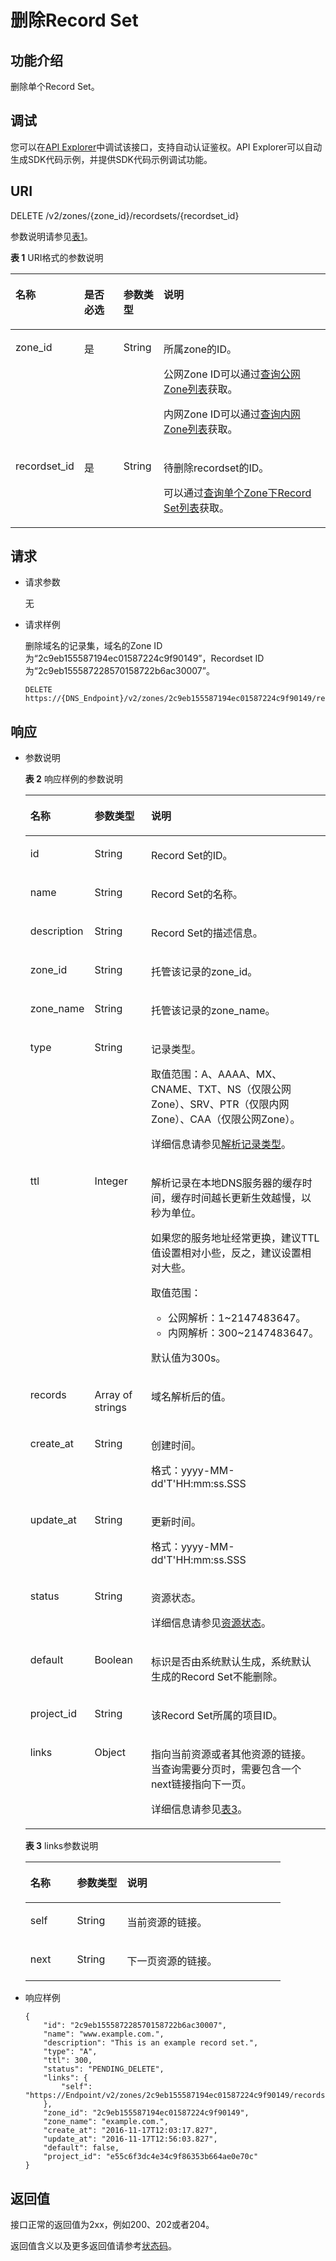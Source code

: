 # 删除Record Set<a name="dns_api_64005"></a>

## 功能介绍<a name="section49332166"></a>

删除单个Record Set。

## 调试<a name="section1062181918110"></a>

您可以在[API Explorer](https://apiexplorer.developer.huaweicloud.com/apiexplorer/doc?product=DNS&api=DeleteRecordSet)中调试该接口，支持自动认证鉴权。API Explorer可以自动生成SDK代码示例，并提供SDK代码示例调试功能。

## URI<a name="section41336317"></a>

DELETE /v2/zones/\{zone\_id\}/recordsets/\{recordset\_id\}

参数说明请参见[表1](#table52104579)。

**表 1**  URI格式的参数说明

<a name="table52104579"></a>
<table><thead align="left"><tr id="row50570707"><th class="cellrowborder" valign="top" width="19.878012198780123%" id="mcps1.2.5.1.1"><p id="p2586631"><a name="p2586631"></a><a name="p2586631"></a>名称</p>
</th>
<th class="cellrowborder" valign="top" width="12.748725127487251%" id="mcps1.2.5.1.2"><p id="p8190559"><a name="p8190559"></a><a name="p8190559"></a>是否必选</p>
</th>
<th class="cellrowborder" valign="top" width="12.80871912808719%" id="mcps1.2.5.1.3"><p id="p540664720479"><a name="p540664720479"></a><a name="p540664720479"></a>参数类型</p>
</th>
<th class="cellrowborder" valign="top" width="54.56454354564543%" id="mcps1.2.5.1.4"><p id="p59455556"><a name="p59455556"></a><a name="p59455556"></a>说明</p>
</th>
</tr>
</thead>
<tbody><tr id="row51170717"><td class="cellrowborder" valign="top" width="19.878012198780123%" headers="mcps1.2.5.1.1 "><p id="p51187411"><a name="p51187411"></a><a name="p51187411"></a>zone_id</p>
</td>
<td class="cellrowborder" valign="top" width="12.748725127487251%" headers="mcps1.2.5.1.2 "><p id="p52539597"><a name="p52539597"></a><a name="p52539597"></a>是</p>
</td>
<td class="cellrowborder" valign="top" width="12.80871912808719%" headers="mcps1.2.5.1.3 "><p id="p18406147194716"><a name="p18406147194716"></a><a name="p18406147194716"></a>String</p>
</td>
<td class="cellrowborder" valign="top" width="54.56454354564543%" headers="mcps1.2.5.1.4 "><p id="p27848947"><a name="p27848947"></a><a name="p27848947"></a>所属zone的ID。</p>
<p id="p1528562011414"><a name="p1528562011414"></a><a name="p1528562011414"></a>公网Zone ID可以通过<a href="查询公网Zone列表.md">查询公网Zone列表</a>获取。</p>
<p id="p22777371252"><a name="p22777371252"></a><a name="p22777371252"></a>内网Zone ID可以通过<a href="查询内网Zone列表.md">查询内网Zone列表</a>获取。</p>
</td>
</tr>
<tr id="row49313939"><td class="cellrowborder" valign="top" width="19.878012198780123%" headers="mcps1.2.5.1.1 "><p id="p35006119"><a name="p35006119"></a><a name="p35006119"></a>recordset_id</p>
</td>
<td class="cellrowborder" valign="top" width="12.748725127487251%" headers="mcps1.2.5.1.2 "><p id="p16923420"><a name="p16923420"></a><a name="p16923420"></a>是</p>
</td>
<td class="cellrowborder" valign="top" width="12.80871912808719%" headers="mcps1.2.5.1.3 "><p id="p3406204715472"><a name="p3406204715472"></a><a name="p3406204715472"></a>String</p>
</td>
<td class="cellrowborder" valign="top" width="54.56454354564543%" headers="mcps1.2.5.1.4 "><p id="p28619802"><a name="p28619802"></a><a name="p28619802"></a>待删除recordset的ID。</p>
<p id="p12406443193011"><a name="p12406443193011"></a><a name="p12406443193011"></a>可以通过<a href="查询单个Zone下Record-Set列表.md">查询单个Zone下Record Set列表</a>获取。</p>
</td>
</tr>
</tbody>
</table>

## 请求<a name="section36482533"></a>

-   请求参数

    无

-   请求样例

    删除域名的记录集，域名的Zone ID为“2c9eb155587194ec01587224c9f90149”，Recordset ID为“2c9eb155587228570158722b6ac30007”。

    ```
    DELETE https://{DNS_Endpoint}/v2/zones/2c9eb155587194ec01587224c9f90149/recordsets/2c9eb155587228570158722b6ac30007
    ```


## 响应<a name="section59907344"></a>

-   参数说明

    **表 2**  响应样例的参数说明

    <a name="table2027435217127"></a>
    <table><thead align="left"><tr id="rf63e3f73474e4c278a069c18f2cbda2e"><th class="cellrowborder" valign="top" width="18.33%" id="mcps1.2.4.1.1"><p id="a6ef51227cb264b32bebfc986d3e637d9"><a name="a6ef51227cb264b32bebfc986d3e637d9"></a><a name="a6ef51227cb264b32bebfc986d3e637d9"></a>名称</p>
    </th>
    <th class="cellrowborder" valign="top" width="19.259999999999998%" id="mcps1.2.4.1.2"><p id="ae4f0a65aa76a4fb1957074bb69d5dbdd"><a name="ae4f0a65aa76a4fb1957074bb69d5dbdd"></a><a name="ae4f0a65aa76a4fb1957074bb69d5dbdd"></a>参数类型</p>
    </th>
    <th class="cellrowborder" valign="top" width="62.41%" id="mcps1.2.4.1.3"><p id="a47bf2f8c9f504cc9bee2e5ec1257eb3f"><a name="a47bf2f8c9f504cc9bee2e5ec1257eb3f"></a><a name="a47bf2f8c9f504cc9bee2e5ec1257eb3f"></a>说明</p>
    </th>
    </tr>
    </thead>
    <tbody><tr id="rc4ac2a5267624f239ad9b1cd01768435"><td class="cellrowborder" valign="top" width="18.33%" headers="mcps1.2.4.1.1 "><p id="aed4e16cb934a49af80a35a677f91d92e"><a name="aed4e16cb934a49af80a35a677f91d92e"></a><a name="aed4e16cb934a49af80a35a677f91d92e"></a>id</p>
    </td>
    <td class="cellrowborder" valign="top" width="19.259999999999998%" headers="mcps1.2.4.1.2 "><p id="a5fe96ba32d0f47149f32f3ea7d4f05e6"><a name="a5fe96ba32d0f47149f32f3ea7d4f05e6"></a><a name="a5fe96ba32d0f47149f32f3ea7d4f05e6"></a>String</p>
    </td>
    <td class="cellrowborder" valign="top" width="62.41%" headers="mcps1.2.4.1.3 "><p id="a0b0a5c0cd1f24b55a29ecdb6066b3705"><a name="a0b0a5c0cd1f24b55a29ecdb6066b3705"></a><a name="a0b0a5c0cd1f24b55a29ecdb6066b3705"></a>Record Set的ID。</p>
    </td>
    </tr>
    <tr id="ra9e885d12b4d43428831752336a0d4c0"><td class="cellrowborder" valign="top" width="18.33%" headers="mcps1.2.4.1.1 "><p id="a32fb714b039b4a978222179f61a0f076"><a name="a32fb714b039b4a978222179f61a0f076"></a><a name="a32fb714b039b4a978222179f61a0f076"></a>name</p>
    </td>
    <td class="cellrowborder" valign="top" width="19.259999999999998%" headers="mcps1.2.4.1.2 "><p id="a83b8bc6a22eb48f087f3b842f1a177be"><a name="a83b8bc6a22eb48f087f3b842f1a177be"></a><a name="a83b8bc6a22eb48f087f3b842f1a177be"></a>String</p>
    </td>
    <td class="cellrowborder" valign="top" width="62.41%" headers="mcps1.2.4.1.3 "><p id="a3a0582b25e7f4c9c9028a0a082553e63"><a name="a3a0582b25e7f4c9c9028a0a082553e63"></a><a name="a3a0582b25e7f4c9c9028a0a082553e63"></a>Record Set的名称。</p>
    </td>
    </tr>
    <tr id="r8a5cb7251c6e4ad2aac8e92c1fc1c825"><td class="cellrowborder" valign="top" width="18.33%" headers="mcps1.2.4.1.1 "><p id="a2ba0b3a7490e4f8c9f2d001abc31b5fc"><a name="a2ba0b3a7490e4f8c9f2d001abc31b5fc"></a><a name="a2ba0b3a7490e4f8c9f2d001abc31b5fc"></a>description</p>
    </td>
    <td class="cellrowborder" valign="top" width="19.259999999999998%" headers="mcps1.2.4.1.2 "><p id="a590b27e6f7304033beb416c2615febf4"><a name="a590b27e6f7304033beb416c2615febf4"></a><a name="a590b27e6f7304033beb416c2615febf4"></a>String</p>
    </td>
    <td class="cellrowborder" valign="top" width="62.41%" headers="mcps1.2.4.1.3 "><p id="a6566187b31744bdfbfd273d05ada45cc"><a name="a6566187b31744bdfbfd273d05ada45cc"></a><a name="a6566187b31744bdfbfd273d05ada45cc"></a>Record Set的描述信息。</p>
    </td>
    </tr>
    <tr id="r6ff9dc233cc64b6eb856a2f2d4ecdfea"><td class="cellrowborder" valign="top" width="18.33%" headers="mcps1.2.4.1.1 "><p id="adb2e4a3dc5264bd194c9fdbb52d738f0"><a name="adb2e4a3dc5264bd194c9fdbb52d738f0"></a><a name="adb2e4a3dc5264bd194c9fdbb52d738f0"></a>zone_id</p>
    </td>
    <td class="cellrowborder" valign="top" width="19.259999999999998%" headers="mcps1.2.4.1.2 "><p id="a9a32df9951ea4e63a36979ffe7839125"><a name="a9a32df9951ea4e63a36979ffe7839125"></a><a name="a9a32df9951ea4e63a36979ffe7839125"></a>String</p>
    </td>
    <td class="cellrowborder" valign="top" width="62.41%" headers="mcps1.2.4.1.3 "><p id="a69a040838e314d9992462ec5cb23db6f"><a name="a69a040838e314d9992462ec5cb23db6f"></a><a name="a69a040838e314d9992462ec5cb23db6f"></a>托管该记录的zone_id。</p>
    </td>
    </tr>
    <tr id="r82492d1a4b134373ba3e3fb657f19346"><td class="cellrowborder" valign="top" width="18.33%" headers="mcps1.2.4.1.1 "><p id="ade468dd7e4d24dc2bc83795202c2e618"><a name="ade468dd7e4d24dc2bc83795202c2e618"></a><a name="ade468dd7e4d24dc2bc83795202c2e618"></a>zone_name</p>
    </td>
    <td class="cellrowborder" valign="top" width="19.259999999999998%" headers="mcps1.2.4.1.2 "><p id="ae9bad680780945638499d66748a089ee"><a name="ae9bad680780945638499d66748a089ee"></a><a name="ae9bad680780945638499d66748a089ee"></a>String</p>
    </td>
    <td class="cellrowborder" valign="top" width="62.41%" headers="mcps1.2.4.1.3 "><p id="af6bb9568887946fd83f837a9f67c9d35"><a name="af6bb9568887946fd83f837a9f67c9d35"></a><a name="af6bb9568887946fd83f837a9f67c9d35"></a>托管该记录的zone_name。</p>
    </td>
    </tr>
    <tr id="r58a2d0249a9d46608dceb58752487962"><td class="cellrowborder" valign="top" width="18.33%" headers="mcps1.2.4.1.1 "><p id="a6812a6c96d0b4f08ad96cd4aa92c29ef"><a name="a6812a6c96d0b4f08ad96cd4aa92c29ef"></a><a name="a6812a6c96d0b4f08ad96cd4aa92c29ef"></a>type</p>
    </td>
    <td class="cellrowborder" valign="top" width="19.259999999999998%" headers="mcps1.2.4.1.2 "><p id="a0cacd81f8e7247ed9b3e4b4a0d5a1c1a"><a name="a0cacd81f8e7247ed9b3e4b4a0d5a1c1a"></a><a name="a0cacd81f8e7247ed9b3e4b4a0d5a1c1a"></a>String</p>
    </td>
    <td class="cellrowborder" valign="top" width="62.41%" headers="mcps1.2.4.1.3 "><p id="a3db4aa6f5f604faeb111cc5b98a05bf9"><a name="a3db4aa6f5f604faeb111cc5b98a05bf9"></a><a name="a3db4aa6f5f604faeb111cc5b98a05bf9"></a>记录类型。</p>
    <p id="p160041663916"><a name="p160041663916"></a><a name="p160041663916"></a>取值范围：A、AAAA、MX、CNAME、TXT、NS（仅限公网Zone）、SRV、PTR（仅限内网Zone）、CAA（仅限公网Zone）。</p>
    <p id="zh-cn_topic_0037134404_p15442435577"><a name="zh-cn_topic_0037134404_p15442435577"></a><a name="zh-cn_topic_0037134404_p15442435577"></a>详细信息请参见<a href="枚举类型.md#section1188113824413">解析记录类型</a>。</p>
    </td>
    </tr>
    <tr id="r06be1132e6b544eaac47c6b6cae4af1d"><td class="cellrowborder" valign="top" width="18.33%" headers="mcps1.2.4.1.1 "><p id="abe5c52a6e2154f6391976aa80857198f"><a name="abe5c52a6e2154f6391976aa80857198f"></a><a name="abe5c52a6e2154f6391976aa80857198f"></a>ttl</p>
    </td>
    <td class="cellrowborder" valign="top" width="19.259999999999998%" headers="mcps1.2.4.1.2 "><p id="a57fe1965995b4f99a67c1c84d927f3b6"><a name="a57fe1965995b4f99a67c1c84d927f3b6"></a><a name="a57fe1965995b4f99a67c1c84d927f3b6"></a>Integer</p>
    </td>
    <td class="cellrowborder" valign="top" width="62.41%" headers="mcps1.2.4.1.3 "><p id="p123031523174010"><a name="p123031523174010"></a><a name="p123031523174010"></a>解析记录在本地DNS服务器的缓存时间，缓存时间越长更新生效越慢，以秒为单位。</p>
    <p id="p1030317233408"><a name="p1030317233408"></a><a name="p1030317233408"></a>如果您的服务地址经常更换，建议TTL值设置相对小些，反之，建议设置相对大些。</p>
    <p id="p1042612588514"><a name="p1042612588514"></a><a name="p1042612588514"></a>取值范围：</p>
    <a name="ul1526514741611"></a><a name="ul1526514741611"></a><ul id="ul1526514741611"><li>公网解析：1~2147483647。</li><li>内网解析：300~2147483647。</li></ul>
    <p id="p10651531171611"><a name="p10651531171611"></a><a name="p10651531171611"></a>默认值为300s。</p>
    </td>
    </tr>
    <tr id="r8cb1518cb4b84bf0b8115a7f4a8835c4"><td class="cellrowborder" valign="top" width="18.33%" headers="mcps1.2.4.1.1 "><p id="ae57bbd14742845c2aced32f030bc6a80"><a name="ae57bbd14742845c2aced32f030bc6a80"></a><a name="ae57bbd14742845c2aced32f030bc6a80"></a>records</p>
    </td>
    <td class="cellrowborder" valign="top" width="19.259999999999998%" headers="mcps1.2.4.1.2 "><p id="a5a480487a4fc42fa987d5ba2c6d920b9"><a name="a5a480487a4fc42fa987d5ba2c6d920b9"></a><a name="a5a480487a4fc42fa987d5ba2c6d920b9"></a>Array of strings</p>
    </td>
    <td class="cellrowborder" valign="top" width="62.41%" headers="mcps1.2.4.1.3 "><p id="a7ff6973b19f84ee5aa83b0967e0c2434"><a name="a7ff6973b19f84ee5aa83b0967e0c2434"></a><a name="a7ff6973b19f84ee5aa83b0967e0c2434"></a>域名解析后的值。</p>
    </td>
    </tr>
    <tr id="r93b32291d1e64da39452a8997fcda248"><td class="cellrowborder" valign="top" width="18.33%" headers="mcps1.2.4.1.1 "><p id="a9bc903f33fd54c9aa3b1f9d07ed6a31a"><a name="a9bc903f33fd54c9aa3b1f9d07ed6a31a"></a><a name="a9bc903f33fd54c9aa3b1f9d07ed6a31a"></a>create_at</p>
    </td>
    <td class="cellrowborder" valign="top" width="19.259999999999998%" headers="mcps1.2.4.1.2 "><p id="a55f1491f864c456eae0b254526eaf1f8"><a name="a55f1491f864c456eae0b254526eaf1f8"></a><a name="a55f1491f864c456eae0b254526eaf1f8"></a>String</p>
    </td>
    <td class="cellrowborder" valign="top" width="62.41%" headers="mcps1.2.4.1.3 "><p id="ab802d00a14d74a5abe323755a0c1a9c3"><a name="ab802d00a14d74a5abe323755a0c1a9c3"></a><a name="ab802d00a14d74a5abe323755a0c1a9c3"></a>创建时间。</p>
    <p id="zh-cn_topic_0037134404_p91253279589"><a name="zh-cn_topic_0037134404_p91253279589"></a><a name="zh-cn_topic_0037134404_p91253279589"></a>格式：yyyy-MM-dd'T'HH:mm:ss.SSS</p>
    </td>
    </tr>
    <tr id="rececad4599034fec9010552d92c3b3d1"><td class="cellrowborder" valign="top" width="18.33%" headers="mcps1.2.4.1.1 "><p id="ae3d53158cf0e4b0c81f9aeafbbf377a2"><a name="ae3d53158cf0e4b0c81f9aeafbbf377a2"></a><a name="ae3d53158cf0e4b0c81f9aeafbbf377a2"></a>update_at</p>
    </td>
    <td class="cellrowborder" valign="top" width="19.259999999999998%" headers="mcps1.2.4.1.2 "><p id="a1b01ca3627dc49c986c67d231de5c85f"><a name="a1b01ca3627dc49c986c67d231de5c85f"></a><a name="a1b01ca3627dc49c986c67d231de5c85f"></a>String</p>
    </td>
    <td class="cellrowborder" valign="top" width="62.41%" headers="mcps1.2.4.1.3 "><p id="acbcc47bca305436b8fb99d10b0de8765"><a name="acbcc47bca305436b8fb99d10b0de8765"></a><a name="acbcc47bca305436b8fb99d10b0de8765"></a>更新时间。</p>
    <p id="ab3462c7056cd417e81ff267a3ea46443"><a name="ab3462c7056cd417e81ff267a3ea46443"></a><a name="ab3462c7056cd417e81ff267a3ea46443"></a>格式：yyyy-MM-dd'T'HH:mm:ss.SSS</p>
    </td>
    </tr>
    <tr id="r18fd03e795cb427a953b0efb798cdc64"><td class="cellrowborder" valign="top" width="18.33%" headers="mcps1.2.4.1.1 "><p id="afe9aea31aae443be91d0a1ea8db8806d"><a name="afe9aea31aae443be91d0a1ea8db8806d"></a><a name="afe9aea31aae443be91d0a1ea8db8806d"></a>status</p>
    </td>
    <td class="cellrowborder" valign="top" width="19.259999999999998%" headers="mcps1.2.4.1.2 "><p id="a7f0d877c3b134d3bbaaa813571ef16fb"><a name="a7f0d877c3b134d3bbaaa813571ef16fb"></a><a name="a7f0d877c3b134d3bbaaa813571ef16fb"></a>String</p>
    </td>
    <td class="cellrowborder" valign="top" width="62.41%" headers="mcps1.2.4.1.3 "><p id="a9a68c20d53b843ed98875ccfce9781f4"><a name="a9a68c20d53b843ed98875ccfce9781f4"></a><a name="a9a68c20d53b843ed98875ccfce9781f4"></a>资源状态。</p>
    <p id="a6083e4f4301a476da8c39b9587e46bb9"><a name="a6083e4f4301a476da8c39b9587e46bb9"></a><a name="a6083e4f4301a476da8c39b9587e46bb9"></a>详细信息请参见<a href="枚举类型.md#section33673592114748">资源状态</a>。</p>
    </td>
    </tr>
    <tr id="rf566452075b04b41ac618d76387832ab"><td class="cellrowborder" valign="top" width="18.33%" headers="mcps1.2.4.1.1 "><p id="aad28018162974cd3ab00f6e7b50a0d40"><a name="aad28018162974cd3ab00f6e7b50a0d40"></a><a name="aad28018162974cd3ab00f6e7b50a0d40"></a>default</p>
    </td>
    <td class="cellrowborder" valign="top" width="19.259999999999998%" headers="mcps1.2.4.1.2 "><p id="a4d66625c999244ffa5a6dcfa967cc6d2"><a name="a4d66625c999244ffa5a6dcfa967cc6d2"></a><a name="a4d66625c999244ffa5a6dcfa967cc6d2"></a>Boolean</p>
    </td>
    <td class="cellrowborder" valign="top" width="62.41%" headers="mcps1.2.4.1.3 "><p id="aa87419f5ec904492968127f0424e88dd"><a name="aa87419f5ec904492968127f0424e88dd"></a><a name="aa87419f5ec904492968127f0424e88dd"></a>标识是否由系统默认生成，系统默认生成的Record Set不能删除。</p>
    </td>
    </tr>
    <tr id="r327b7fd09445440cb72ab3cd7fd54f76"><td class="cellrowborder" valign="top" width="18.33%" headers="mcps1.2.4.1.1 "><p id="a4b770fd18dd948aea76499724a625eca"><a name="a4b770fd18dd948aea76499724a625eca"></a><a name="a4b770fd18dd948aea76499724a625eca"></a>project_id</p>
    </td>
    <td class="cellrowborder" valign="top" width="19.259999999999998%" headers="mcps1.2.4.1.2 "><p id="a319fefa4c28b48ee9c5918b78a8746d8"><a name="a319fefa4c28b48ee9c5918b78a8746d8"></a><a name="a319fefa4c28b48ee9c5918b78a8746d8"></a>String</p>
    </td>
    <td class="cellrowborder" valign="top" width="62.41%" headers="mcps1.2.4.1.3 "><p id="p4619625201026"><a name="p4619625201026"></a><a name="p4619625201026"></a>该Record Set所属的项目ID。</p>
    </td>
    </tr>
    <tr id="r63b97c55056a4b32a3895d2af40c74a0"><td class="cellrowborder" valign="top" width="18.33%" headers="mcps1.2.4.1.1 "><p id="a94878242f50449aaae37b65105b3d867"><a name="a94878242f50449aaae37b65105b3d867"></a><a name="a94878242f50449aaae37b65105b3d867"></a>links</p>
    </td>
    <td class="cellrowborder" valign="top" width="19.259999999999998%" headers="mcps1.2.4.1.2 "><p id="af62c9f365b1f4d9b8743da27e6085818"><a name="af62c9f365b1f4d9b8743da27e6085818"></a><a name="af62c9f365b1f4d9b8743da27e6085818"></a>Object</p>
    </td>
    <td class="cellrowborder" valign="top" width="62.41%" headers="mcps1.2.4.1.3 "><p id="ad757db1edea54d3cacac51db1def8abf"><a name="ad757db1edea54d3cacac51db1def8abf"></a><a name="ad757db1edea54d3cacac51db1def8abf"></a>指向当前资源或者其他资源的链接。当查询需要分页时，需要包含一个next链接指向下一页。</p>
    <p id="p4390201110479"><a name="p4390201110479"></a><a name="p4390201110479"></a>详细信息请参见<a href="#table354521744216">表3</a>。</p>
    </td>
    </tr>
    </tbody>
    </table>

    **表 3**  links参数说明

    <a name="table354521744216"></a>
    <table><thead align="left"><tr id="row954518179427"><th class="cellrowborder" valign="top" width="18.3018301830183%" id="mcps1.2.4.1.1"><p id="p654513173424"><a name="p654513173424"></a><a name="p654513173424"></a>名称</p>
    </th>
    <th class="cellrowborder" valign="top" width="19.591959195919593%" id="mcps1.2.4.1.2"><p id="p654551714212"><a name="p654551714212"></a><a name="p654551714212"></a>参数类型</p>
    </th>
    <th class="cellrowborder" valign="top" width="62.10621062106211%" id="mcps1.2.4.1.3"><p id="p1545141717427"><a name="p1545141717427"></a><a name="p1545141717427"></a>说明</p>
    </th>
    </tr>
    </thead>
    <tbody><tr id="row3545101710429"><td class="cellrowborder" valign="top" width="18.3018301830183%" headers="mcps1.2.4.1.1 "><p id="p115467171428"><a name="p115467171428"></a><a name="p115467171428"></a>self</p>
    </td>
    <td class="cellrowborder" valign="top" width="19.591959195919593%" headers="mcps1.2.4.1.2 "><p id="p254611713427"><a name="p254611713427"></a><a name="p254611713427"></a>String</p>
    </td>
    <td class="cellrowborder" valign="top" width="62.10621062106211%" headers="mcps1.2.4.1.3 "><p id="p5546171744214"><a name="p5546171744214"></a><a name="p5546171744214"></a>当前资源的链接。</p>
    </td>
    </tr>
    <tr id="row1118615044919"><td class="cellrowborder" valign="top" width="18.3018301830183%" headers="mcps1.2.4.1.1 "><p id="p136561245153620"><a name="p136561245153620"></a><a name="p136561245153620"></a>next</p>
    </td>
    <td class="cellrowborder" valign="top" width="19.591959195919593%" headers="mcps1.2.4.1.2 "><p id="p19656144517367"><a name="p19656144517367"></a><a name="p19656144517367"></a>String</p>
    </td>
    <td class="cellrowborder" valign="top" width="62.10621062106211%" headers="mcps1.2.4.1.3 "><p id="p76567451365"><a name="p76567451365"></a><a name="p76567451365"></a>下一页资源的链接。</p>
    </td>
    </tr>
    </tbody>
    </table>

-   响应样例

    ```
    {
        "id": "2c9eb155587228570158722b6ac30007",
        "name": "www.example.com.",
        "description": "This is an example record set.",
        "type": "A",
        "ttl": 300,
        "status": "PENDING_DELETE",
        "links": {
            "self": "https://Endpoint/v2/zones/2c9eb155587194ec01587224c9f90149/recordsets/2c9eb155587228570158722b6ac30007"
        },
        "zone_id": "2c9eb155587194ec01587224c9f90149",
        "zone_name": "example.com.",
        "create_at": "2016-11-17T12:03:17.827",
        "update_at": "2016-11-17T12:56:03.827",
        "default": false,
        "project_id": "e55c6f3dc4e34c9f86353b664ae0e70c"
    }
    ```


## 返回值<a name="section9249181042119"></a>

接口正常的返回值为2xx，例如200、202或者204。

返回值含义以及更多返回值请参考[状态码](状态码.md)。

